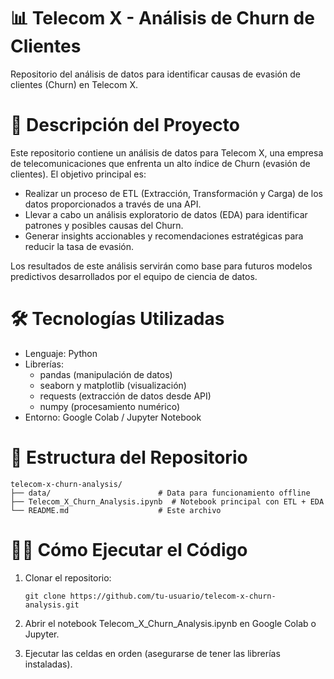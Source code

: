 # 📊 Telecom X - Análisis de Churn de Clientes

Repositorio del análisis de datos para identificar causas de evasión de clientes (Churn) en Telecom X.

# 📌 Descripción del Proyecto

Este repositorio contiene un análisis de datos para Telecom X, una empresa de telecomunicaciones que enfrenta un alto índice de Churn (evasión de clientes). El objetivo principal es:

- Realizar un proceso de ETL (Extracción, Transformación y Carga) de los datos proporcionados a través de una API.
- Llevar a cabo un análisis exploratorio de datos (EDA) para identificar patrones y posibles causas del Churn.
- Generar insights accionables y recomendaciones estratégicas para reducir la tasa de evasión.

Los resultados de este análisis servirán como base para futuros modelos predictivos desarrollados por el equipo de ciencia de datos.

# 🛠️ Tecnologías Utilizadas

- Lenguaje: Python
- Librerías:
    - pandas (manipulación de datos)
    - seaborn y matplotlib (visualización)
    - requests (extracción de datos desde API)
    - numpy (procesamiento numérico)
- Entorno: Google Colab / Jupyter Notebook

# 📂 Estructura del Repositorio

    telecom-x-churn-analysis/  
    ├── data/                        # Data para funcionamiento offline
    ├── Telecom_X_Churn_Analysis.ipynb  # Notebook principal con ETL + EDA  
    └── README.md                    # Este archivo  

# 👨‍💻 Cómo Ejecutar el Código

1. Clonar el repositorio:
    
       git clone https://github.com/tu-usuario/telecom-x-churn-analysis.git
2. Abrir el notebook Telecom_X_Churn_Analysis.ipynb en Google Colab o Jupyter.
3. Ejecutar las celdas en orden (asegurarse de tener las librerías instaladas).
